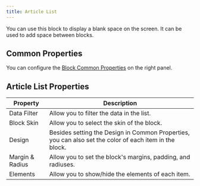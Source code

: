 ```yaml
---
title: Article List
---
```


You can use this block to display a blank space on the screen. It can be used to add space between blocks.

## Common Properties

You can configure the [Block Common Properties](overview#block-common-properties) on the right panel.

## Article List Properties

| Property | Description |
| -------- | ----------- |
| Data Filter | Allow you to filter the data in the list. |
| Block Skin | Allow you to select the skin of the block. |
| Design | Besides setting the Design in Common Properties, you can also set the color of each item in the block. |
| Margin & Radius | Allow you to set the block's margins, padding, and radiuses. |
| Elements | Allow you to show/hide the elements of each item. |
